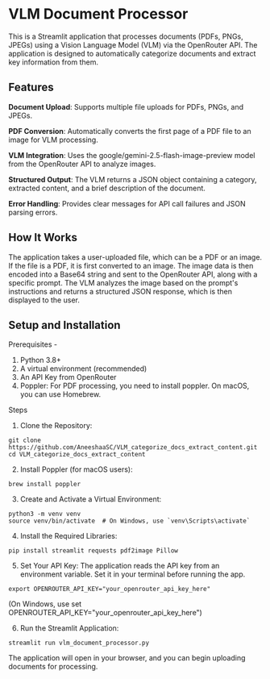 # VLM Document Processor


This is a Streamlit application that processes documents (PDFs, PNGs, JPEGs) using a Vision Language Model (VLM) via the OpenRouter API. The application is designed to automatically categorize documents and extract key information from them.

## Features
**Document Upload**: Supports multiple file uploads for PDFs, PNGs, and JPEGs.

**PDF Conversion**: Automatically converts the first page of a PDF file to an image for VLM processing.

**VLM Integration**: Uses the google/gemini-2.5-flash-image-preview model from the OpenRouter API to analyze images.

**Structured Output**: The VLM returns a JSON object containing a category, extracted content, and a brief description of the document.

**Error Handling**: Provides clear messages for API call failures and JSON parsing errors.

## How It Works
The application takes a user-uploaded file, which can be a PDF or an image. If the file is a PDF, it is first converted to an image. The image data is then encoded into a Base64 string and sent to the OpenRouter API, along with a specific prompt. The VLM analyzes the image based on the prompt's instructions and returns a structured JSON response, which is then displayed to the user.

## Setup and Installation

Prerequisites -

1. Python 3.8+
2. A virtual environment (recommended)
3. An API Key from OpenRouter
4. Poppler: For PDF processing, you need to install poppler. On macOS, you can use Homebrew.

Steps

1. Clone the Repository:
```
git clone https://github.com/AneeshaaSC/VLM_categorize_docs_extract_content.git
cd VLM_categorize_docs_extract_content
```

2. Install Poppler (for macOS users):

```
brew install poppler
```

3. Create and Activate a Virtual Environment:
```
python3 -m venv venv
source venv/bin/activate  # On Windows, use `venv\Scripts\activate`
```

4. Install the Required Libraries:
```
pip install streamlit requests pdf2image Pillow
```

5. Set Your API Key:
The application reads the API key from an environment variable. Set it in your terminal before running the app.
```
export OPENROUTER_API_KEY="your_openrouter_api_key_here"
```
(On Windows, use set OPENROUTER_API_KEY="your_openrouter_api_key_here")


6. Run the Streamlit Application:
```
streamlit run vlm_document_processor.py
```

The application will open in your browser, and you can begin uploading documents for processing.
